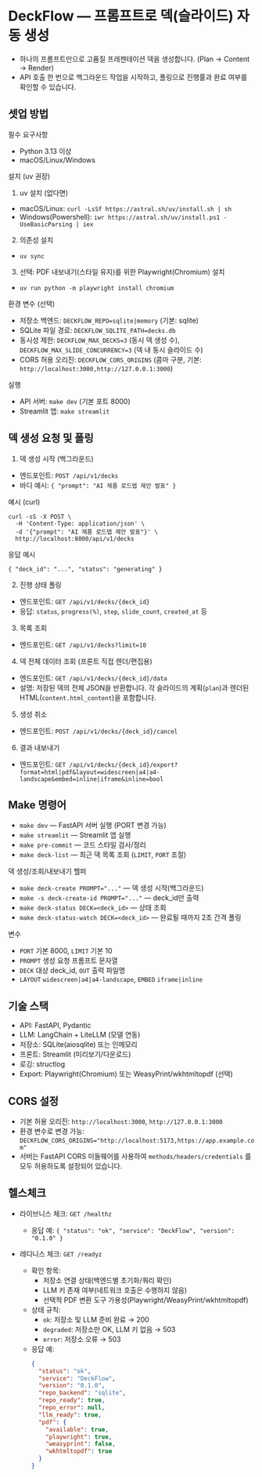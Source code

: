 # DeckFlow — 프롬프트로 덱(슬라이드) 자동 생성

- 하나의 프롬프트만으로 고품질 프레젠테이션 덱을 생성합니다. (Plan → Content → Render)
- API 호출 한 번으로 백그라운드 작업을 시작하고, 폴링으로 진행률과 완료 여부를 확인할 수 있습니다.

## 셋업 방법

필수 요구사항
- Python 3.13 이상
- macOS/Linux/Windows

설치 (uv 권장)
1) uv 설치 (없다면)
- macOS/Linux: `curl -LsSf https://astral.sh/uv/install.sh | sh`
- Windows(Powershell): `iwr https://astral.sh/uv/install.ps1 -UseBasicParsing | iex`

2) 의존성 설치
- `uv sync`

3) 선택: PDF 내보내기(스타일 유지)를 위한 Playwright(Chromium) 설치
- `uv run python -m playwright install chromium`

환경 변수 (선택)
- 저장소 백엔드: `DECKFLOW_REPO=sqlite|memory` (기본: sqlite)
- SQLite 파일 경로: `DECKFLOW_SQLITE_PATH=decks.db`
- 동시성 제한: `DECKFLOW_MAX_DECKS=3` (동시 덱 생성 수), `DECKFLOW_MAX_SLIDE_CONCURRENCY=3` (덱 내 동시 슬라이드 수)
- CORS 허용 오리진: `DECKFLOW_CORS_ORIGINS` (콤마 구분, 기본: `http://localhost:3000,http://127.0.0.1:3000`)

실행
- API 서버: `make dev` (기본 포트 8000)
- Streamlit 앱: `make streamlit`

## 덱 생성 요청 및 폴링

1) 덱 생성 시작 (백그라운드)
- 엔드포인트: `POST /api/v1/decks`
- 바디 예시: `{ "prompt": "AI 제품 로드맵 제안 발표" }`

예시 (curl)
```
curl -sS -X POST \
  -H 'Content-Type: application/json' \
  -d '{"prompt": "AI 제품 로드맵 제안 발표"}' \
  http://localhost:8000/api/v1/decks
```
응답 예시
```
{ "deck_id": "...", "status": "generating" }
```

2) 진행 상태 폴링
- 엔드포인트: `GET /api/v1/decks/{deck_id}`
- 응답: `status`, `progress(%)`, `step`, `slide_count`, `created_at` 등

3) 목록 조회
- 엔드포인트: `GET /api/v1/decks?limit=10`

4) 덱 전체 데이터 조회 (프론트 직접 렌더/편집용)
- 엔드포인트: `GET /api/v1/decks/{deck_id}/data`
- 설명: 저장된 덱의 전체 JSON을 반환합니다. 각 슬라이드의 계획(`plan`)과 렌더된 HTML(`content.html_content`)을 포함합니다.

5) 생성 취소
- 엔드포인트: `POST /api/v1/decks/{deck_id}/cancel`

6) 결과 내보내기
- 엔드포인트: `GET /api/v1/decks/{deck_id}/export?format=html|pdf&layout=widescreen|a4|a4-landscape&embed=inline|iframe&inline=bool`

## Make 명령어

- `make dev` — FastAPI 서버 실행 (PORT 변경 가능)
- `make streamlit` — Streamlit 앱 실행
- `make pre-commit` — 코드 스타일 검사/정리
- `make deck-list` — 최근 덱 목록 조회 (`LIMIT`, `PORT` 조절)

덱 생성/조회/내보내기 헬퍼
- `make deck-create PROMPT="..."` — 덱 생성 시작(백그라운드)
- `make -s deck-create-id PROMPT="..."` — deck_id만 출력
- `make deck-status DECK=<deck_id>` — 상태 조회
- `make deck-status-watch DECK=<deck_id>` — 완료될 때까지 2초 간격 폴링

변수
- `PORT` 기본 8000, `LIMIT` 기본 10
- `PROMPT` 생성 요청 프롬프트 문자열
- `DECK` 대상 deck_id, `OUT` 출력 파일명
- `LAYOUT` `widescreen|a4|a4-landscape`, `EMBED` `iframe|inline`

## 기술 스택

- API: FastAPI, Pydantic
- LLM: LangChain + LiteLLM (모델 연동)
- 저장소: SQLite(aiosqlite) 또는 인메모리
- 프론트: Streamlit (미리보기/다운로드)
- 로깅: structlog
- Export: Playwright(Chromium) 또는 WeasyPrint/wkhtmltopdf (선택)

## CORS 설정

- 기본 허용 오리진: `http://localhost:3000`, `http://127.0.0.1:3000`
- 환경 변수로 변경 가능: `DECKFLOW_CORS_ORIGINS="http://localhost:5173,https://app.example.com"`
- 서버는 FastAPI CORS 미들웨어를 사용하여 `methods/headers/credentials` 를 모두 허용하도록 설정되어 있습니다.

## 헬스체크

- 라이브니스 체크: `GET /healthz`
  - 응답 예: `{ "status": "ok", "service": "DeckFlow", "version": "0.1.0" }`

- 레디니스 체크: `GET /readyz`
  - 확인 항목:
    - 저장소 연결 상태(백엔드별 초기화/쿼리 확인)
    - LLM 키 존재 여부(네트워크 호출은 수행하지 않음)
    - 선택적 PDF 변환 도구 가용성(Playwright/WeasyPrint/wkhtmltopdf)
  - 상태 규칙:
    - `ok`: 저장소 및 LLM 준비 완료 → 200
    - `degraded`: 저장소만 OK, LLM 키 없음 → 503
    - `error`: 저장소 오류 → 503
  - 응답 예:
    ```json
    {
      "status": "ok",
      "service": "DeckFlow",
      "version": "0.1.0",
      "repo_backend": "sqlite",
      "repo_ready": true,
      "repo_error": null,
      "llm_ready": true,
      "pdf": {
        "available": true,
        "playwright": true,
        "weasyprint": false,
        "wkhtmltopdf": true
      }
    }
    ```
